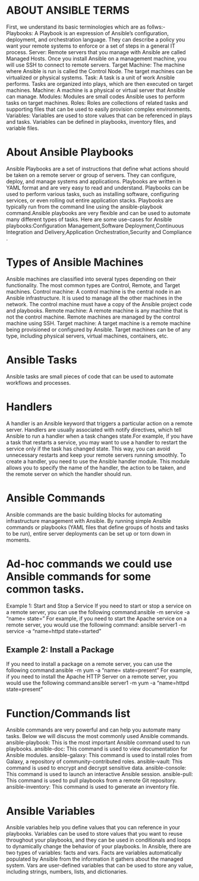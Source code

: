 # ABOUT ANSIBLE TERMS
First, we understand its basic terminologies which are as follws:-
Playbooks: A Playbook is an expression of Ansible’s configuration, deployment, and orchestration language. They can describe a policy you want your remote systems to enforce or a set of steps in a general IT process.
Server: Remote servers that you manage with Ansible are called Managed Hosts. Once you install Ansible on a management machine, you will use SSH to connect to remote servers.
Target Machine: The machine where Ansible is run is called the Control Node. The target machines can be virtualized or physical systems.
Task: A task is a unit of work Ansible performs. Tasks are organized into plays, which are then executed on target machines.
Machine: A machine is a physical or virtual server that Ansible can manage.
Modules: Modules are small codes Ansible uses to perform tasks on target machines.
Roles: Roles are collections of related tasks and supporting files that can be used to easily provision complex environments.
Variables: Variables are used to store values that can be referenced in plays and tasks. Variables can be defined in playbooks, inventory files, and variable files.
# About Ansible Playbooks
Ansible Playbooks are a set of instructions that define what actions should be taken on a remote server or group of servers. They can configure, deploy, and manage systems and applications. Playbooks are written in YAML format and are very easy to read and understand.
Playbooks can be used to perform various tasks, such as installing software, configuring services, or even rolling out entire application stacks. Playbooks are typically run from the command line using the ansible-playbook command.Ansible playbooks are very flexible and can be used to automate many different types of tasks. Here are some use-cases for Ansible playbooks:Configuration Management,Software Deployment,Continuous Integration and Delivery,Application Orchestration,Security and Compliance .
# Types of Ansible Machines
Ansible machines are classified into several types depending on their functionality. The most common types are Control, Remote, and Target machines.
Control machine: A control machine is the central node in an Ansible infrastructure. It is used to manage all the other machines in the network. The control machine must have a copy of the Ansible project code and playbooks.
Remote machine: A remote machine is any machine that is not the control machine. Remote machines are managed by the control machine using SSH.
Target machine: A target machine is a remote machine being provisioned or configured by Ansible. Target machines can be of any type, including physical servers, virtual machines, containers, etc.
# Ansible Tasks
Ansible tasks are small pieces of code that can be used to automate workflows and processes.
# Handlers
A handler is an Ansible keyword that triggers a particular action on a remote server. Handlers are usually associated with notify directives, which tell Ansible to run a handler when a task changes state.For example, if you have a task that restarts a service, you may want to use a handler to restart the service only if the task has changed state. This way, you can avoid unnecessary restarts and keep your remote servers running smoothly.
To create a handler, you need to use the Ansible handler module. This module allows you to specify the name of the handler, the action to be taken, and the remote server on which the handler should run.
# Ansible Commands
Ansible commands are the basic building blocks for automating infrastructure management with Ansible. By running simple Ansible commands or playbooks (YAML files that define groups of hosts and tasks to be run), entire server deployments can be set up or torn down in moments.
  # Ad-hoc commands we could use Ansible commands for some common tasks.
Example 1: Start and Stop a Service
If you need to start or stop a service on a remote server, you can use the following command:ansible -m service -a “name= state=” 
For example, if you need to start the Apache service on a remote server, you would use the following command: ansible server1 -m service -a “name=httpd state=started” 
## Example 2: Install a Package
If you need to install a package on a remote server, you can use the following command:ansible -m yum -a “name= state=present”
For example, if you need to install the Apache HTTP Server on a remote server, you would use the following command:ansible server1 -m yum -a “name=httpd state=present”
# Function/Commands list
Ansible commands are very powerful and can help you automate many tasks. Below we will discuss the most commonly used Ansible commands.
ansible-playbook: This is the most important Ansible command used to run playbooks. 
ansible-doc: This command is used to view documentation for Ansible modules.
ansible-galaxy: This command is used to install roles from Galaxy, a repository of community-contributed roles.
ansible-vault: This command is used to encrypt and decrypt sensitive data.
ansible-console: This command is used to launch an interactive Ansible session.
ansible-pull: This command is used to pull playbooks from a remote Git repository.
ansible-inventory: This command is used to generate an inventory file.
# Ansible Variables
Ansible variables help you define values that you can reference in your playbooks. Variables can be used to store values that you want to reuse throughout your playbooks, and they can be used in conditionals and loops to dynamically change the behavior of your playbooks.
In Ansible, there are two types of variables: facts and vars. Facts are variables automatically populated by Ansible from the information it gathers about the managed system. Vars are user-defined variables that can be used to store any value, including strings, numbers, lists, and dictionaries.
